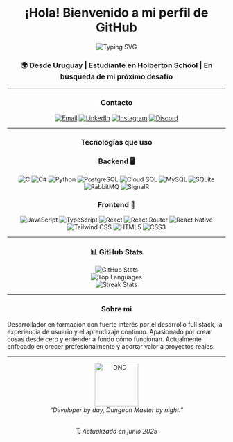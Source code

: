 <h1 align="center">¡Hola! Bienvenido a mi perfil de GitHub</h1>

<div align="center">

![Typing SVG](https://readme-typing-svg.herokuapp.com?font=Fira+Code&size=24&duration=2000&pause=1000&color=00FFC8&center=true&vCenter=true&width=600&lines=%3E+Soy+Franco+Reyes;Desarrollador+Full+Stack+en+formación;Python+%7C+C+%7C+C%23+%7C+Typescript+%7C+React)

</div>

<h3 align="center">🌍 Desde Uruguay | Estudiante en Holberton School | En búsqueda de mi próximo desafío</h3>

---

<h3 align="center">Contacto</h3>

<div align="center">

[![Email](https://img.shields.io/badge/Email-e24c4b?style=for-the-badge&logo=gmail&logoColor=white)](mailto:fd.reyes3110@gmail.com)
[![LinkedIn](https://img.shields.io/badge/LinkedIn-0A66C2?style=for-the-badge&logo=linkedin&logoColor=white)](https://www.linkedin.com/in/francoreyesortiz)
[![Instagram](https://img.shields.io/badge/Instagram-E4405F?style=for-the-badge&logo=instagram&logoColor=white)](https://www.instagram.com/reyco_31)
[![Discord](https://img.shields.io/badge/Discord-5865F2?style=for-the-badge&logo=discord&logoColor=white)](https://discord.com/users/426150159336865792)
<!--[![Portfolio](https://img.shields.io/badge/Portafolio-333333?style=for-the-badge&logo=about.me&logoColor=white)](https://tusitio.dev)-->

</div>

---

<h3 align="center">Tecnologías que uso</h3>

<div align="center">

<h3 align="center">Backend 🖥️</h3>

![C](https://img.shields.io/badge/c-%2300599C.svg?style=for-the-badge&logo=c&logoColor=white)
![C#](https://img.shields.io/badge/C%23-68217A?style=for-the-badge&logo=csharp&logoColor=white)
![Python](https://img.shields.io/badge/Python-306998?style=for-the-badge&logo=python&logoColor=white)
![PostgreSQL](https://img.shields.io/badge/PostgreSQL-336791?style=for-the-badge&logo=postgresql&logoColor=white)
![Cloud SQL](https://img.shields.io/badge/Cloud_SQL-4285F4?style=for-the-badge&logo=googlecloud&logoColor=white)
![MySQL](https://img.shields.io/badge/MySQL-00758F?style=for-the-badge&logo=mysql&logoColor=white)
![SQLite](https://img.shields.io/badge/SQLite-003B57?style=for-the-badge&logo=sqlite&logoColor=white)
![RabbitMQ](https://img.shields.io/badge/RabbitMQ-FF6600?style=for-the-badge&logo=rabbitmq&logoColor=white)
![SignalR](https://img.shields.io/badge/SignalR-512BD4?style=for-the-badge&logo=dotnet&logoColor=white)

<h3 align="center">Frontend 🎨</h3>

![JavaScript](https://img.shields.io/badge/JavaScript-F7DF1E?style=for-the-badge&logo=javascript&logoColor=black)
![TypeScript](https://img.shields.io/badge/TypeScript-007ACC?style=for-the-badge&logo=typescript&logoColor=white)
![React](https://img.shields.io/badge/React-20232A?style=for-the-badge&logo=react&logoColor=61DAFB)
![React Router](https://img.shields.io/badge/React_Router-CA4245?style=for-the-badge&logo=reactrouter&logoColor=white)
![React Native](https://img.shields.io/badge/React_Native-20232A?style=for-the-badge&logo=react&logoColor=61DAFB)
![Tailwind CSS](https://img.shields.io/badge/Tailwind_CSS-38B2AC?style=for-the-badge&logo=tailwind-css&logoColor=white)
![HTML5](https://img.shields.io/badge/HTML5-E34F26?style=for-the-badge&logo=html5&logoColor=white)
![CSS3](https://img.shields.io/badge/CSS3-1572B6?style=for-the-badge&logo=css3&logoColor=white)

</div>

---

<h3 align="center">📊 GitHub Stats</h3>

<p align="center">
  <img src="https://github-readme-stats.vercel.app/api?username=Franco-byte&show_icons=true&theme=tokyonight&bg_color=00000000" alt="GitHub Stats" />
  <br />
  <img src="https://github-readme-stats.vercel.app/api/top-langs/?username=Franco-byte&layout=compact&theme=tokyonight&hide_border=true&bg_color=00000000" alt="Top Languages" />
  <br />
  <img src="https://streak-stats.demolab.com?user=Franco-byte&theme=tokyonight&hide_border=true&background=00000000" alt="Streak Stats" />
</p>

---

<h3 align="center">Sobre mi</h3>

Desarrollador en formación con fuerte interés por el desarrollo full stack, la experiencia de usuario y el aprendizaje continuo. Apasionado por crear cosas desde cero y entender a fondo cómo funcionan. Actualmente enfocado en crecer profesionalmente y aportar valor a proyectos reales.

---

<div align="center">
  <img src="https://media.tenor.com/lJ4-LZatPj8AAAAi/dnd-dungeons-and-dragons.gif" alt="DND" width=100 height=100 />
  <br/>
  <i>“Developer by day, Dungeon Master by night.”</i>
</div>

<br />

<p align="center">
  🗓️ <i>Actualizado en junio 2025</i>
</p>

